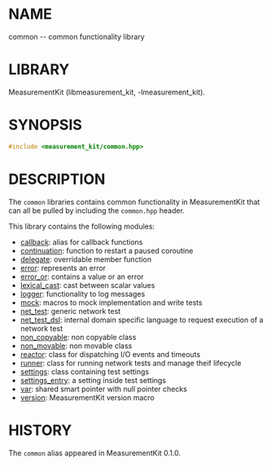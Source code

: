 # NAME
common -- common functionality library

# LIBRARY
MeasurementKit (libmeasurement_kit, -lmeasurement_kit).

# SYNOPSIS
```C++
#include <measurement_kit/common.hpp>
```

# DESCRIPTION

The `common` libraries contains common functionality in MeasurementKit
that can all be pulled by including the `common.hpp` header.

This library contains the following modules:

- [callback](common/callback.md): alias for callback functions
- [continuation](common/continuation.md): function to restart a paused coroutine
- [delegate](common/delegate.md): overridable member function
- [error](common/error.md): represents an error
- [error_or](common/error_or.md): contains a value or an error
- [lexical_cast](common/lexical_cast.md): cast between scalar values
- [logger](common/logger.md): functionality to log messages
- [mock](common/mock.md): macros to mock implementation and write tests
- [net_test](common/net_test.md): generic network test
- [net_test_dsl](common/net_test_dsl.md): internal domain specific language to request execution of a network test
- [non_copyable](common/non_copyable.md): non copyable class
- [non_movable](common/non_movable.md): non movable class
- [reactor](common/reactor.md): class for dispatching I/O events and timeouts
- [runner](common/runner.md): class for running network tests and manage theif lifecycle
- [settings](common/settings.md): class containing test settings
- [settings_entry](common/settings_entry.md): a setting inside test settings
- [var](common/var.md): shared smart pointer with null pointer checks
- [version](common/version.md): MeasurementKit version macro

# HISTORY

The `common` alias appeared in MeasurementKit 0.1.0.
